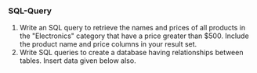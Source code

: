 ### SQL-Query
1. Write an SQL query to retrieve the names and prices of all products in the "Electronics" category that have a price greater than $500. Include the product name and price columns in your result set.
2. Write SQL queries to create a database having relationships between tables. Insert data given below also.
